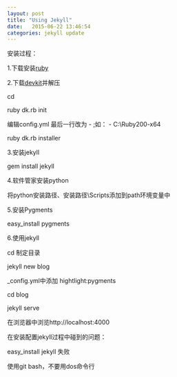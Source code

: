 ```yaml
---
layout: post
title: "Using Jekyll"
date:   2015-06-22 13:46:54
categories: jekyll update
---
```

安装过程：

1.下载安装[ruby][ruby-installer]

2.下载[devkit][ruby-devkit]并解压

cd <devkit directory>

ruby dk.rb init

编辑config.yml 最后一行改为  - <ruby directory>;如： - C:\Ruby200-x64

ruby dk.rb installer

3.安装jekyll

gem install jekyll

4.软件管家安装python

将python安装路径、安装路径\Scripts添加到path环境变量中

5.安装Pygments

easy_install pygments

6.使用jekyll

cd 制定目录

jekyll new blog

_config.yml中添加 hightlight:pygments

cd blog

jekyll serve

在浏览器中浏览http://localhost:4000

在安装配置jekyll过程中碰到的问题：

easy_install jekyll  失败

使用git bash，不要用dos命令行

[ruby-installer]: http://dl.bintray.com/oneclick/rubyinstaller/ruby-2.2.2-x64-mingw32.7z
[ruby-devkit]:    http://dl.bintray.com/oneclick/rubyinstaller/DevKit-mingw64-64-4.7.2-20130224-1432-sfx.exe